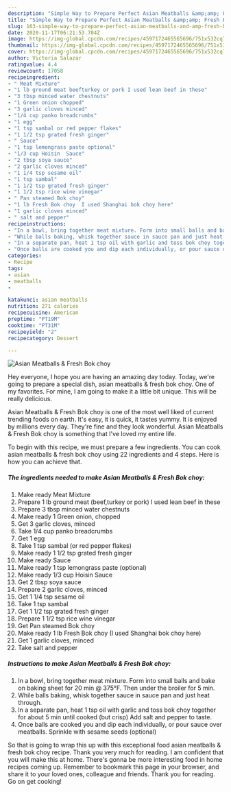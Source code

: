```yaml
---
description: "Simple Way to Prepare Perfect Asian Meatballs &amp;amp; Fresh Bok choy"
title: "Simple Way to Prepare Perfect Asian Meatballs &amp;amp; Fresh Bok choy"
slug: 163-simple-way-to-prepare-perfect-asian-meatballs-and-amp-fresh-bok-choy
date: 2020-11-17T06:21:53.704Z
image: https://img-global.cpcdn.com/recipes/4597172465565696/751x532cq70/asian-meatballs-fresh-bok-choy-recipe-main-photo.jpg
thumbnail: https://img-global.cpcdn.com/recipes/4597172465565696/751x532cq70/asian-meatballs-fresh-bok-choy-recipe-main-photo.jpg
cover: https://img-global.cpcdn.com/recipes/4597172465565696/751x532cq70/asian-meatballs-fresh-bok-choy-recipe-main-photo.jpg
author: Victoria Salazar
ratingvalue: 4.4
reviewcount: 17058
recipeingredient:
- " Meat Mixture"
- "1 lb ground meat beefturkey or pork I used lean beef in these"
- "3 tbsp minced water chestnuts"
- "1 Green onion chopped"
- "3 garlic cloves minced"
- "1/4 cup panko breadcrumbs"
- "1 egg"
- "1 tsp sambal or red pepper flakes"
- "1 1/2 tsp grated fresh ginger"
- " Sauce"
- "1 tsp lemongrass paste optional"
- "1/3 cup Hoisin  Sauce"
- "2 tbsp soya sauce"
- "2 garlic cloves minced"
- "1 1/4 tsp sesame oil"
- "1 tsp sambal"
- "1 1/2 tsp grated fresh ginger"
- "1 1/2 tsp rice wine vinegar"
- " Pan steamed Bok choy"
- "1 lb Fresh Bok choy  I used Shanghai bok choy here"
- "1 garlic cloves minced"
- " salt and pepper"
recipeinstructions:
- "In a bowl, bring together meat mixture. Form into small balls and bake on baking sheet for 20 min @ 375°F. Then under the broiler for 5 min."
- "While balls baking, whisk together sauce in sauce pan and just heat through."
- "In a separate pan, heat 1 tsp oil with garlic and toss bok choy together for about 5 min until cooked (but crisp) Add salt and pepper to taste."
- "Once balls are cooked you and dip each individually, or pour sauce over meatballs. Sprinkle with sesame seeds (optional)"
categories:
- Recipe
tags:
- asian
- meatballs
- 

katakunci: asian meatballs  
nutrition: 271 calories
recipecuisine: American
preptime: "PT19M"
cooktime: "PT31M"
recipeyield: "2"
recipecategory: Dessert

---
```



![Asian Meatballs &amp; Fresh Bok choy](https://img-global.cpcdn.com/recipes/4597172465565696/751x532cq70/asian-meatballs-fresh-bok-choy-recipe-main-photo.jpg)

Hey everyone, I hope you are having an amazing day today. Today, we're going to prepare a special dish, asian meatballs &amp; fresh bok choy. One of my favorites. For mine, I am going to make it a little bit unique. This will be really delicious.



Asian Meatballs &amp; Fresh Bok choy is one of the most well liked of current trending foods on earth. It's easy, it is quick, it tastes yummy. It is enjoyed by millions every day. They're fine and they look wonderful. Asian Meatballs &amp; Fresh Bok choy is something that I've loved my entire life.


To begin with this recipe, we must prepare a few ingredients. You can cook asian meatballs &amp; fresh bok choy using 22 ingredients and 4 steps. Here is how you can achieve that.

<!--inarticleads1-->

##### The ingredients needed to make Asian Meatballs &amp; Fresh Bok choy:

1. Make ready  Meat Mixture
1. Prepare 1 lb ground meat (beef,turkey or pork) I used lean beef in these
1. Prepare 3 tbsp minced water chestnuts
1. Make ready 1 Green onion, chopped
1. Get 3 garlic cloves, minced
1. Take 1/4 cup panko breadcrumbs
1. Get 1 egg
1. Take 1 tsp sambal (or red pepper flakes)
1. Make ready 1 1/2 tsp grated fresh ginger
1. Make ready  Sauce
1. Make ready 1 tsp lemongrass paste (optional)
1. Make ready 1/3 cup Hoisin  Sauce
1. Get 2 tbsp soya sauce
1. Prepare 2 garlic cloves, minced
1. Get 1 1/4 tsp sesame oil
1. Take 1 tsp sambal
1. Get 1 1/2 tsp grated fresh ginger
1. Prepare 1 1/2 tsp rice wine vinegar
1. Get  Pan steamed Bok choy
1. Make ready 1 lb Fresh Bok choy  (I used Shanghai bok choy here)
1. Get 1 garlic cloves, minced
1. Take  salt and pepper




<!--inarticleads2-->

##### Instructions to make Asian Meatballs &amp; Fresh Bok choy:

1. In a bowl, bring together meat mixture. Form into small balls and bake on baking sheet for 20 min @ 375°F. Then under the broiler for 5 min.
1. While balls baking, whisk together sauce in sauce pan and just heat through.
1. In a separate pan, heat 1 tsp oil with garlic and toss bok choy together for about 5 min until cooked (but crisp) Add salt and pepper to taste.
1. Once balls are cooked you and dip each individually, or pour sauce over meatballs. Sprinkle with sesame seeds (optional)




So that is going to wrap this up with this exceptional food asian meatballs &amp; fresh bok choy recipe. Thank you very much for reading. I am confident that you will make this at home. There's gonna be more interesting food in home recipes coming up. Remember to bookmark this page in your browser, and share it to your loved ones, colleague and friends. Thank you for reading. Go on get cooking!
